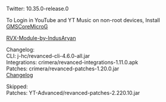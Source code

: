 Twitter: 10.35.0-release.0  

To Login in YouTube and YT Music on non-root devices, Install [GMSCoreMicroG](https://github.com/YT-Advanced/GmsCore/releases)  

[RVX-Module-by-IndusAryan](https://github.com/IndusAryan/RVX-Module)  

Changelog:  
CLI: j-hc/revanced-cli-4.6.0-all.jar  
Integrations: crimera/revanced-integrations-1.11.0.apk  
Patches: crimera/revanced-patches-1.20.0.jar  
[Changelog](https://github.com/crimera/piko/releases/tag/v1.20.0)  

Skipped:  
Patches: YT-Advanced/revanced-patches-2.220.10.jar    
